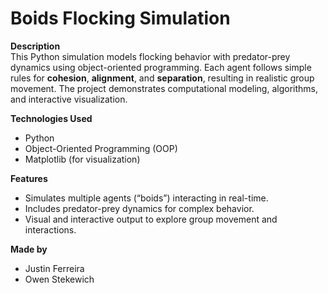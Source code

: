 # Boids Flocking Simulation

**Description**  
This Python simulation models flocking behavior with predator-prey dynamics using object-oriented programming. Each agent follows simple rules for **cohesion**, **alignment**, and **separation**, resulting in realistic group movement. The project demonstrates computational modeling, algorithms, and interactive visualization.

**Technologies Used**  
- Python
- Object-Oriented Programming (OOP)  
- Matplotlib (for visualization)

**Features**  
- Simulates multiple agents (“boids”) interacting in real-time.  
- Includes predator-prey dynamics for complex behavior.  
- Visual and interactive output to explore group movement and interactions.

**Made by** 
- Justin Ferreira
- Owen Stekewich  
